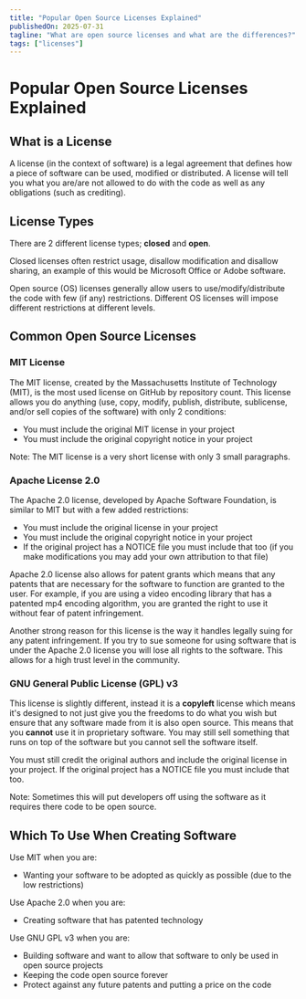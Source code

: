 ```yaml
---
title: "Popular Open Source Licenses Explained"
publishedOn: 2025-07-31
tagline: "What are open source licenses and what are the differences?"
tags: ["licenses"]
---
```


# Popular Open Source Licenses Explained

## What is a License

A license (in the context of software) is a legal agreement that defines how a
piece of software can be used, modified or distributed. A license will tell you
what you are/are not allowed to do with the code as well as any obligations
(such as crediting).

## License Types

There are 2 different license types; **closed** and **open**.

Closed licenses often restrict usage, disallow modification and disallow
sharing, an example of this would be Microsoft Office or Adobe software.

Open source (OS) licenses generally allow users to use/modify/distribute the
code with few (if any) restrictions. Different OS licenses will impose different
restrictions at different levels.

## Common Open Source Licenses

### MIT License

The MIT license, created by the Massachusetts Institute of Technology (MIT), is
the most used license on GitHub by repository count. This license allows you do
anything (use, copy, modify, publish, distribute, sublicense, and/or sell copies
of the software) with only 2 conditions:

- You must include the original MIT license in your project
- You must include the original copyright notice in your project

Note: The MIT license is a very short license with only 3 small paragraphs.

### Apache License 2.0

The Apache 2.0 license, developed by Apache Software Foundation, is similar to
MIT but with a few added restrictions:

- You must include the original license in your project
- You must include the original copyright notice in your project
- If the original project has a NOTICE file you must include that too (if you
  make modifications you may add your own attribution to that file)

Apache 2.0 license also allows for patent grants which means that any patents
that are necessary for the software to function are granted to the user. For
example, if you are using a video encoding library that has a patented mp4
encoding algorithm, you are granted the right to use it without fear of patent
infringement.

Another strong reason for this license is the way it handles legally suing for
any patent infringement. If you try to sue someone for using software that is
under the Apache 2.0 license you will lose all rights to the software. This
allows for a high trust level in the community.

### GNU General Public License (GPL) v3

This license is slightly different, instead it is a **copyleft** license which
means it's designed to not just give you the freedoms to do what you wish but
ensure that any software made from it is also open source. This means that you
**cannot** use it in proprietary software. You may still sell something that
runs on top of the software but you cannot sell the software itself.

You must still credit the original authors and include the original license in
your project. If the original project has a NOTICE file you must include that
too.

Note: Sometimes this will put developers off using the software as it requires
there code to be open source.

## Which To Use When Creating Software

Use MIT when you are:

- Wanting your software to be adopted as quickly as possible (due to the low
  restrictions)

Use Apache 2.0 when you are:

- Creating software that has patented technology

Use GNU GPL v3 when you are:

- Building software and want to allow that software to only be used
  in open source projects
- Keeping the code open source forever
- Protect against any future patents and putting a price on the code
